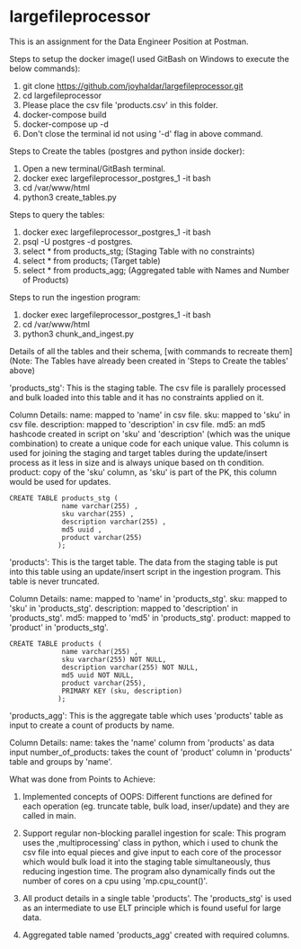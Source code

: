 # largefileprocessor
This is an assignment for the Data Engineer Position at Postman.


Steps to setup the docker image(I used GitBash on Windows to execute the below commands):

1) git clone https://github.com/joyhaldar/largefileprocessor.git
2) cd largefileprocessor
3) Please place the csv file 'products.csv' in this folder.
4) docker-compose build
5) docker-compose up -d
6) Don't close the terminal id not using '-d' flag in above command.


Steps to Create the tables (postgres and python inside docker):

1) Open a new terminal/GitBash terminal.
2) docker exec largefileprocessor_postgres_1 -it bash
3) cd /var/www/html
4) python3 create_tables.py


Steps to query the tables:

1) docker exec largefileprocessor_postgres_1 -it bash
2) psql -U postgres -d postgres.
3) select * from products_stg;  (Staging Table with no constraints)
4) select * from products;  (Target table)
5) select * from products_agg;  (Aggregated table with Names and Number of Products)


Steps to run the ingestion program:

1) docker exec largefileprocessor_postgres_1 -it bash
2) cd /var/www/html
3) python3 chunk_and_ingest.py




Details of all the tables and their schema, [with commands to recreate them] (Note: The Tables have already been created in 'Steps to Create the tables' above)

'products_stg':
  This is the staging table. The csv file is parallely processed and bulk loaded into this table and it has no constraints applied on     it.

  Column Details:
    name: mapped to 'name' in csv file.
    sku: mapped to 'sku' in csv file.
    description: mapped to 'description' in csv file.
    md5: an md5 hashcode created in script on 'sku' and 'description' (which was the unique combination) to create a unique code for              each unique value. This column is used for joining the staging and target tables during the update/insert process as it less in          size and is always unique based on th condition.
    product: copy of the 'sku' column, as 'sku' is part of the PK, this column would be used for updates.
    
    CREATE TABLE products_stg (
                 name varchar(255) ,
                 sku varchar(255) ,
                 description varchar(255) ,
                 md5 uuid , 
                 product varchar(255) 
                );
                
'products':
  This is the target table. The data from the staging table is put into this table using an update/insert script in the ingestion         program. This table is never truncated.

  Column Details:
    name: mapped to 'name' in 'products_stg'.
    sku: mapped to 'sku' in 'products_stg'.
    description: mapped to 'description' in 'products_stg'.
    md5: mapped to 'md5' in 'products_stg'.
    product: mapped to 'product' in 'products_stg'.
    
    CREATE TABLE products (
                 name varchar(255) ,
                 sku varchar(255) NOT NULL,
                 description varchar(255) NOT NULL,
                 md5 uuid NOT NULL,
                 product varchar(255),
                 PRIMARY KEY (sku, description)
                );
                
'products_agg':
  This is the aggregate table which uses 'products' table as input to create a count of products by name.
  
  Column Details:
    name: takes the 'name' column from 'products' as data input
    number_of_products: takes the count of 'product' column in 'products' table and groups by 'name'.
    
    
    
What was done from Points to Achieve:
  1) Implemented concepts of OOPS:
      Different functions are defined for each operation (eg. truncate table, bulk load, inser/update) and they are called in main.
      
  2) Support regular non-blocking parallel ingestion for scale:
      This program uses the ,multiprocessing' class in python, which i used to chunk the csv file into equal pieces and give input to         each core of the processor which would bulk load it into the staging table simultaneously, thus reducing ingestion time. The             program also dynamically finds out the number of cores on a cpu using 'mp.cpu_count()'.
      
   3) All product details in a single table 'products'. The 'products_stg' is used as an intermediate to use ELT principle which is           found useful for large data.
   
   4) Aggregated table named 'products_agg' created with required columns.
